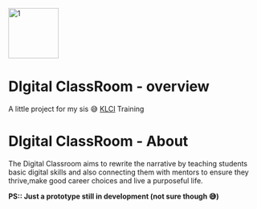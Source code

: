 <a href="https://ibb.co/4YQdSzr"><img src="https://i.ibb.co/4YQdSzr/1.png" height="100vh" width="100vw" alt="1" border="0"></a>
# DIgital ClassRoom - overview
A little project for my sis 😅 [KLCI](http://klci.com.ng/index.php) Training

# DIgital ClassRoom - About
The Digital Classroom aims to rewrite the narrative by teaching students basic digital skills and also connecting them with mentors to ensure they thrive,make good career choices and live a purposeful life.

**PS:: Just a prototype still in development (not sure though 😅)**
